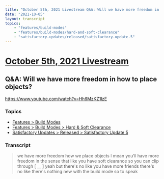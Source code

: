 ```yaml
---
title: "October 5th, 2021 Livestream Q&A: Will we have more freedom in how to place objects?"
date: "2021-10-05"
layout: transcript
topics:
    - "features/build-modes"
    - "features/build-modes/hard-and-soft-clearance"
    - "satisfactory-updates/released/satisfactory-update-5"
---
```

# [October 5th, 2021 Livestream](../2021-10-05.md)
## Q&A: Will we have more freedom in how to place objects?
https://www.youtube.com/watch?v=Hh6MzKZ1lzE

### Topics
* [Features > Build Modes](../topics/features/build-modes.md)
* [Features > Build Modes > Hard & Soft Clearance](../topics/features/build-modes/hard-and-soft-clearance.md)
* [Satisfactory Updates > Released > Satisfactory Update 5](../topics/satisfactory-updates/released/satisfactory-update-5.md)

### Transcript

> we have more freedom how we place objects I mean you'll have more freedom in the sense that like you have soft clearance so you can clip through [ __ ] yeah but there's no like you have more friends there's no like there's nothing new with the build mode so to speak
